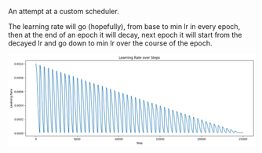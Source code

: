 An attempt at a custom scheduler.

The learning rate will go (hopefully), from base to min lr in every epoch, then at the end of an epoch it will decay, next epoch it will start from the decayed lr and go down to min lr over the course of the epoch.

![Learning rate plot](lr_plot.png)